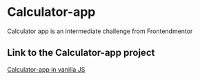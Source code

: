 # Calculator-app
Calculator app is an intermediate challenge from Frontendmentor

## Link to the Calculator-app project
[Calculator-app in vanilla JS](https://badr-21.github.io/Calculator-app/)
